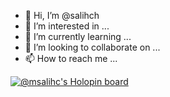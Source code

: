 - 👋 Hi, I’m @salihch
- 👀 I’m interested in ...
- 🌱 I’m currently learning ...
- 💞️ I’m looking to collaborate on ...
- 📫 How to reach me ...

<!---
salihch/salihch is a ✨ special ✨ repository because its `README.md` (this file) appears on your GitHub profile.
You can click the Preview link to take a look at your changes.
--->

[![@msalihc's Holopin board](https://holopin.me/msalihc)](https://holopin.io/@msalihc)
